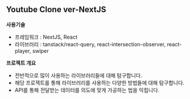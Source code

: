 ## Youtube Clone ver-NextJS

**사용기술**

-   프레임워크 : NextJS, React
-   라이브러리 : tanstack/react-query, react-intersection-observer, react-player, swiper

**프로젝트 개요**

-   전반적으로 많이 사용하는 라이브러리들에 대해 탐구합니다.
-   해당 프로젝트를 통해 라이브러리를 사용하는 다양한 방법들에 대해 탐구합니다.
-   API를 통해 전달받는 데이터를 의도에 맞게 가공하는 법을 익힙니다.
